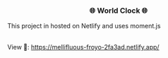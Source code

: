 
<h3 align="center">🌐 World Clock 🌐</h3>
This project in hosted on Netlify and uses moment.js <br /> <br /> 

View 🔗: https://mellifluous-froyo-2fa3ad.netlify.app/

